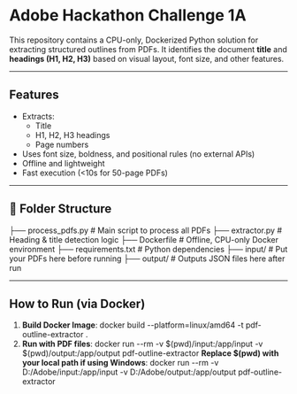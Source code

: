 # Adobe Hackathon Challenge 1A 

This repository contains a CPU-only, Dockerized Python solution for extracting structured outlines from PDFs. It identifies the document **title** and **headings (H1, H2, H3)** based on visual layout, font size, and other features.

---

## Features

- Extracts:
  - Title
  - H1, H2, H3 headings
  - Page numbers
- Uses font size, boldness, and positional rules (no external APIs)
- Offline and lightweight
- Fast execution (<10s for 50-page PDFs)

---

## 📁 Folder Structure

├── process_pdfs.py # Main script to process all PDFs
├── extractor.py # Heading & title detection logic
├── Dockerfile # Offline, CPU-only Docker environment
├── requirements.txt # Python dependencies
├── input/ # Put your PDFs here before running
├── output/ # Outputs JSON files here after run


---

## How to Run (via Docker)

1. **Build Docker Image**:
docker build --platform=linux/amd64 -t pdf-outline-extractor .
2. **Run with PDF files**:
docker run --rm -v $(pwd)/input:/app/input -v $(pwd)/output:/app/output pdf-outline-extractor
**Replace $(pwd) with your local path if using Windows**:
docker run --rm -v D:/Adobe/input:/app/input -v D:/Adobe/output:/app/output pdf-outline-extractor


